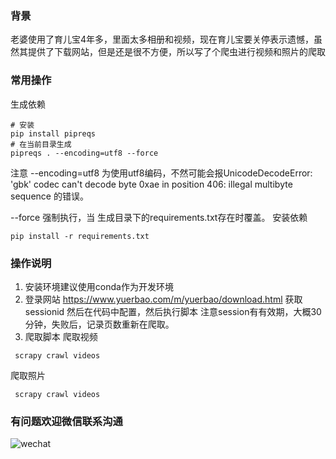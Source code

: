 ###

### 背景
老婆使用了育儿宝4年多，里面太多相册和视频，现在育儿宝要关停表示遗憾，虽然其提供了下载网站，但是还是很不方便，所以写了个爬虫进行视频和照片的爬取

### 常用操作
生成依赖
```
# 安装
pip install pipreqs
# 在当前目录生成
pipreqs . --encoding=utf8 --force
```
注意 --encoding=utf8 为使用utf8编码，不然可能会报UnicodeDecodeError: 'gbk' codec can't decode byte 0xae in position 406: illegal multibyte sequence 的错误。

--force 强制执行，当 生成目录下的requirements.txt存在时覆盖。
安装依赖
```
pip install -r requirements.txt
```
### 操作说明

1. 安装环境建议使用conda作为开发环境
2. 登录网站 https://www.yuerbao.com/m/yuerbao/download.html 获取sessionid 然后在代码中配置，然后执行脚本
注意session有有效期，大概30分钟，失败后，记录页数重新在爬取。
3. 爬取脚本
爬取视频
```
 scrapy crawl videos 
```
爬取照片
```
 scrapy crawl videos 
```


### 有问题欢迎微信联系沟通
![wechat](http://qiniu-xb-temp.xiazixun.com/WechatI.jpeg?imageView2/2/w/300)